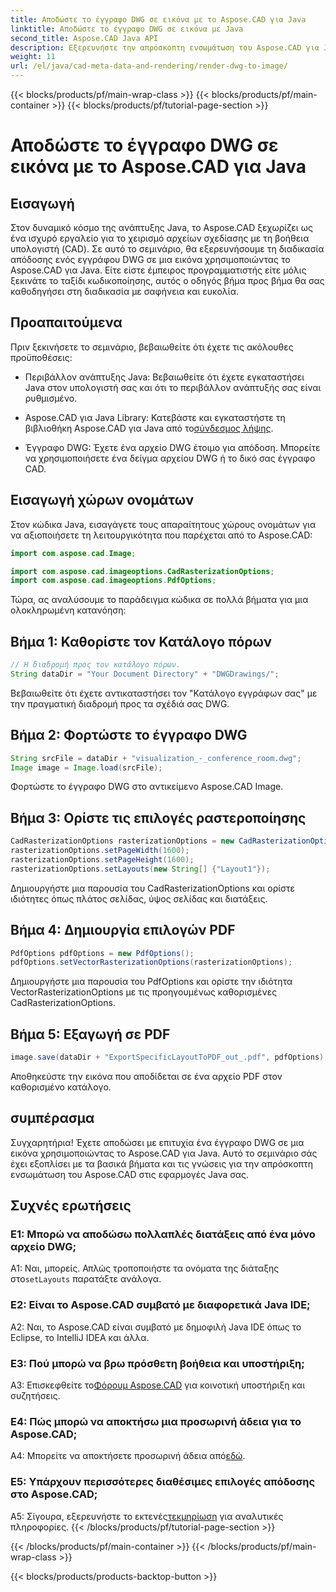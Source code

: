 ```yaml
---
title: Αποδώστε το έγγραφο DWG σε εικόνα με το Aspose.CAD για Java
linktitle: Αποδώστε το έγγραφο DWG σε εικόνα με Java
second_title: Aspose.CAD Java API
description: Εξερευνήστε την απρόσκοπτη ενσωμάτωση του Aspose.CAD για Java στην απόδοση εγγράφων DWG σε εικόνες. Ακολουθήστε τον βήμα προς βήμα οδηγό μας για αποτελεσματικά αποτελέσματα.
weight: 11
url: /el/java/cad-meta-data-and-rendering/render-dwg-to-image/
---
```


{{< blocks/products/pf/main-wrap-class >}}
{{< blocks/products/pf/main-container >}}
{{< blocks/products/pf/tutorial-page-section >}}

# Αποδώστε το έγγραφο DWG σε εικόνα με το Aspose.CAD για Java

## Εισαγωγή

Στον δυναμικό κόσμο της ανάπτυξης Java, το Aspose.CAD ξεχωρίζει ως ένα ισχυρό εργαλείο για το χειρισμό αρχείων σχεδίασης με τη βοήθεια υπολογιστή (CAD). Σε αυτό το σεμινάριο, θα εξερευνήσουμε τη διαδικασία απόδοσης ενός εγγράφου DWG σε μια εικόνα χρησιμοποιώντας το Aspose.CAD για Java. Είτε είστε έμπειρος προγραμματιστής είτε μόλις ξεκινάτε το ταξίδι κωδικοποίησης, αυτός ο οδηγός βήμα προς βήμα θα σας καθοδηγήσει στη διαδικασία με σαφήνεια και ευκολία.

## Προαπαιτούμενα

Πριν ξεκινήσετε το σεμινάριο, βεβαιωθείτε ότι έχετε τις ακόλουθες προϋποθέσεις:

- Περιβάλλον ανάπτυξης Java: Βεβαιωθείτε ότι έχετε εγκαταστήσει Java στον υπολογιστή σας και ότι το περιβάλλον ανάπτυξής σας είναι ρυθμισμένο.

-  Aspose.CAD για Java Library: Κατεβάστε και εγκαταστήστε τη βιβλιοθήκη Aspose.CAD για Java από το[σύνδεσμος λήψης](https://releases.aspose.com/cad/java/).

- Έγγραφο DWG: Έχετε ένα αρχείο DWG έτοιμο για απόδοση. Μπορείτε να χρησιμοποιήσετε ένα δείγμα αρχείου DWG ή το δικό σας έγγραφο CAD.

## Εισαγωγή χώρων ονομάτων

Στον κώδικα Java, εισαγάγετε τους απαραίτητους χώρους ονομάτων για να αξιοποιήσετε τη λειτουργικότητα που παρέχεται από το Aspose.CAD:

```java
import com.aspose.cad.Image;

import com.aspose.cad.imageoptions.CadRasterizationOptions;
import com.aspose.cad.imageoptions.PdfOptions;
```

Τώρα, ας αναλύσουμε το παράδειγμα κώδικα σε πολλά βήματα για μια ολοκληρωμένη κατανόηση:

## Βήμα 1: Καθορίστε τον Κατάλογο πόρων

```java
// Η διαδρομή προς τον κατάλογο πόρων.
String dataDir = "Your Document Directory" + "DWGDrawings/";
```

Βεβαιωθείτε ότι έχετε αντικαταστήσει τον "Κατάλογο εγγράφων σας" με την πραγματική διαδρομή προς τα σχέδιά σας DWG.

## Βήμα 2: Φορτώστε το έγγραφο DWG

```java
String srcFile = dataDir + "visualization_-_conference_room.dwg";
Image image = Image.load(srcFile);
```

Φορτώστε το έγγραφο DWG στο αντικείμενο Aspose.CAD Image.

## Βήμα 3: Ορίστε τις επιλογές ραστεροποίησης

```java
CadRasterizationOptions rasterizationOptions = new CadRasterizationOptions();
rasterizationOptions.setPageWidth(1600);
rasterizationOptions.setPageHeight(1600);
rasterizationOptions.setLayouts(new String[] {"Layout1"});
```

Δημιουργήστε μια παρουσία του CadRasterizationOptions και ορίστε ιδιότητες όπως πλάτος σελίδας, ύψος σελίδας και διατάξεις.

## Βήμα 4: Δημιουργία επιλογών PDF

```java
PdfOptions pdfOptions = new PdfOptions();
pdfOptions.setVectorRasterizationOptions(rasterizationOptions);
```

Δημιουργήστε μια παρουσία του PdfOptions και ορίστε την ιδιότητα VectorRasterizationOptions με τις προηγουμένως καθορισμένες CadRasterizationOptions.

## Βήμα 5: Εξαγωγή σε PDF

```java
image.save(dataDir + "ExportSpecificLayoutToPDF_out_.pdf", pdfOptions);
```

Αποθηκεύστε την εικόνα που αποδίδεται σε ένα αρχείο PDF στον καθορισμένο κατάλογο.

## συμπέρασμα

Συγχαρητήρια! Έχετε αποδώσει με επιτυχία ένα έγγραφο DWG σε μια εικόνα χρησιμοποιώντας το Aspose.CAD για Java. Αυτό το σεμινάριο σάς έχει εξοπλίσει με τα βασικά βήματα και τις γνώσεις για την απρόσκοπτη ενσωμάτωση του Aspose.CAD στις εφαρμογές Java σας.

## Συχνές ερωτήσεις

### Ε1: Μπορώ να αποδώσω πολλαπλές διατάξεις από ένα μόνο αρχείο DWG;

 Α1: Ναι, μπορείς. Απλώς τροποποιήστε τα ονόματα της διάταξης στο`setLayouts` παρατάξτε ανάλογα.

### Ε2: Είναι το Aspose.CAD συμβατό με διαφορετικά Java IDE;

A2: Ναι, το Aspose.CAD είναι συμβατό με δημοφιλή Java IDE όπως το Eclipse, το IntelliJ IDEA και άλλα.

### Ε3: Πού μπορώ να βρω πρόσθετη βοήθεια και υποστήριξη;

 A3: Επισκεφθείτε το[Φόρουμ Aspose.CAD](https://forum.aspose.com/c/cad/19) για κοινοτική υποστήριξη και συζητήσεις.

### Ε4: Πώς μπορώ να αποκτήσω μια προσωρινή άδεια για το Aspose.CAD;

 A4: Μπορείτε να αποκτήσετε προσωρινή άδεια από[εδώ](https://purchase.aspose.com/temporary-license/).

### Ε5: Υπάρχουν περισσότερες διαθέσιμες επιλογές απόδοσης στο Aspose.CAD;

 A5: Σίγουρα, εξερευνήστε το εκτενές[τεκμηρίωση](https://reference.aspose.com/cad/java/) για αναλυτικές πληροφορίες.
{{< /blocks/products/pf/tutorial-page-section >}}

{{< /blocks/products/pf/main-container >}}
{{< /blocks/products/pf/main-wrap-class >}}

{{< blocks/products/products-backtop-button >}}

